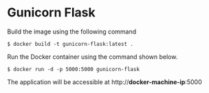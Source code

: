 # Gunicorn Flask

Build the image using the following command

```
$ docker build -t gunicorn-flask:latest .
```

Run the Docker container using the command shown below.

```
$ docker run -d -p 5000:5000 gunicorn-flask
```

The application will be accessible at http://**docker-machine-ip**:5000